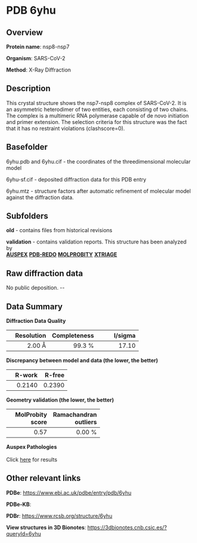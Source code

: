 # PDB 6yhu

## Overview

**Protein name**: nsp8-nsp7

**Organism**: SARS-CoV-2

**Method**: X-Ray Diffraction

## Description

This crystal structure shows the nsp7-nsp8 complex of SARS-CoV-2. It is an asymmetric  heterodimer of two entities, each consisting of two chains. The complex is a multimeric RNA polymerase capable of de novo initiation and primer extension. The selection criteria for this structure was the fact that it has no restraint violations (clashscore=0).

## Basefolder

6yhu.pdb and 6yhu.cif - the coordinates of the threedimensional molecular model

6yhu-sf.cif - deposited diffraction data for this PDB entry

6yhu.mtz - structure factors after automatic refinement of molecular model against the diffraction data.

## Subfolders



**old** - contains files from historical revisions

**validation** - contains validation reports. This structure has been analyzed by <br>[**AUSPEX**](https://github.com/thorn-lab/coronavirus_structural_task_force/tree/master/pdb/nsp8-nsp7/SARS-CoV-2/6yhu/validation/auspex) [**PDB-REDO**](https://github.com/thorn-lab/coronavirus_structural_task_force/tree/master/pdb/nsp8-nsp7/SARS-CoV-2/6yhu/validation/pdb-redo) [**MOLPROBITY**](https://github.com/thorn-lab/coronavirus_structural_task_force/tree/master/pdb/nsp8-nsp7/SARS-CoV-2/6yhu/validation/molprobity) [**XTRIAGE**](https://github.com/thorn-lab/coronavirus_structural_task_force/blob/master/pdb/nsp8-nsp7/SARS-CoV-2/6yhu/validation/Xtriage_output.log)  



## Raw diffraction data

No public deposition. --<br> 

## Data Summary
**Diffraction Data Quality**

|   | Resolution | Completeness| I/sigma |
|---|-------------:|----------------:|--------------:|
|   |2.00 Å|99.3  %|<img width=50/>17.10|

**Discrepancy between model and data (the lower, the better)**

|   | **R-work**| **R-free**   
|---|-------------:|----------------:|           
||  0.2140|  0.2390|

**Geometry validation (the lower, the better)**

|   |**MolProbity<br>score**| **Ramachandran<br>outliers** 
|---|-------------:|----------------:|
||  0.57|  0.00 %|

**Auspex Pathologies**<br> <br>Click [here](https://github.com/thorn-lab/coronavirus_structural_task_force/blob/master/pdb/nsp8-nsp7/SARS-CoV-2/6yhu/validation/auspex/6yhu_auspex_comments.txt)  for results

 



## Other relevant links 
**PDBe**:  https://www.ebi.ac.uk/pdbe/entry/pdb/6yhu

**PDBe-KB**:  
 
**PDBr**: https://www.rcsb.org/structure/6yhu 

**View structures in 3D Bionotes**: https://3dbionotes.cnb.csic.es/?queryId=6yhu

